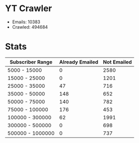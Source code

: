 # YT Crawler
- Emails: 10383
- Crawled: 494684

# Stats
| Subscriber Range  | Already Emailed | Not Emailed |
|-------|-------|-------|
| 5000 - 15000 | 0 | 2580 |
| 15000 - 25000 | 0 | 1201 |
| 25000 - 35000 | 47 | 716 |
| 35000 - 50000 | 148 | 652 |
| 50000 - 75000 | 140 | 782 |
| 75000 - 100000 | 176 | 453 |
| 100000 - 300000 | 62 | 1991 |
| 300000 - 500000 | 0 | 698 |
| 500000 - 1000000 | 0 | 737 |

